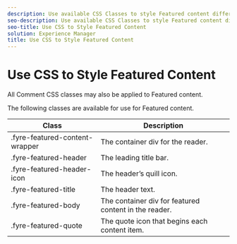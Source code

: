 ```yaml
---
description: Use available CSS Classes to style Featured content differently from other content in your App.
seo-description: Use available CSS Classes to style Featured content differently from other content in your App.
seo-title: Use CSS to Style Featured Content
solution: Experience Manager
title: Use CSS to Style Featured Content
---
```


# Use CSS to Style Featured Content

All Comment CSS classes may also be applied to Featured content.

The following classes are available for use for Featured content.

<table id="table_fbj_y4l_wz"> 
 <tgroup cols="2"> 
  <colspec colnum="1" colname="col1" /> 
  <colspec colnum="2" colname="col2" /> 
  <thead> 
   <tr> 
    <th class="entry">Class</th> 
    <th class="entry">Description</th> 
   </tr> 
  </thead> 
  <tbody> 
   <tr> 
    <td>.fyre-featured-content-wrapper</td> 
    <td>The container div for the reader.</td> 
   </tr> 
   <tr> 
    <td>.fyre-featured-header</td> 
    <td>The leading title bar.</td> 
   </tr> 
   <tr> 
    <td>.fyre-featured-header-icon</td> 
    <td>The header’s quill icon.</td> 
   </tr> 
   <tr> 
    <td>.fyre-featured-title</td> 
    <td>The header text.</td> 
   </tr> 
   <tr> 
    <td>.fyre-featured-body</td> 
    <td>The container div for featured content in the reader.</td> 
   </tr> 
   <tr> 
    <td>.fyre-featured-quote</td> 
    <td>The quote icon that begins each content item.</td> 
   </tr> 
  </tbody> 
 </tgroup> 
</table>

